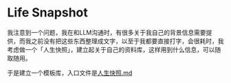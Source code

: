 # Life Snapshot

我注意到一个问题，我在和LLM沟通时，有很多关于我自己的背景信息需要提供，而我之前没有把这些东西整理成文字，以至于我都要直接打字，会很耗时，我考虑做一个「人生快照」，建立起关于自己的资料库，这样用到什么信息，可以随取随用。

于是建立一个模板库，入口文件是[人生快照.md](templates/人生快照.md)
